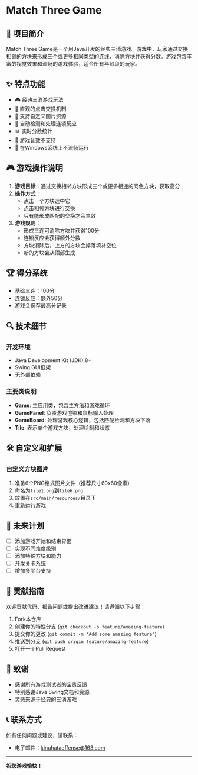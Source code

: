 # Match Three Game


## 📖 项目简介

Match Three Game是一个用Java开发的经典三消游戏。游戏中，玩家通过交换相邻的方块来形成三个或更多相同类型的连线，消除方块并获得分数。游戏包含丰富的视觉效果和流畅的游戏体验，适合所有年龄段的玩家。

## ✨ 特点功能

- 🎮 经典三消游戏玩法
- 🎯 直观的点击交换机制
- 🎨 支持自定义图片资源
- 🔄 自动检测和处理连锁反应
- 📊 实时分数统计
- 🎵 游戏音效不支持
- 📱 在Windows系统上不流畅运行

## 🎮 游戏操作说明

1. **游戏目标**：通过交换相邻方块形成三个或更多相连的同色方块，获取高分
2. **操作方式**：
   - 点击一个方块选中它
   - 点击相邻方块进行交换
   - 只有能形成匹配的交换才会生效
3. **游戏规则**：
   - 形成三连可消除方块并获得100分
   - 连锁反应会获得额外分数
   - 方块消除后，上方的方块会掉落填补空位
   - 新的方块会从顶部生成

## 🏆 得分系统

- 基础三连：100分
- 连锁反应：额外50分
- 游戏会保存最高分记录


## 🔍 技术细节

### 开发环境

- Java Development Kit (JDK) 8+
- Swing GUI框架
- 无外部依赖

### 主要类说明

- **Game**: 主应用类，包含主方法和游戏循环
- **GamePanel**: 负责游戏渲染和鼠标输入处理
- **GameBoard**: 处理游戏核心逻辑，包括匹配检测和方块下落
- **Tile**: 表示单个游戏方块，处理绘制和状态

## 🛠 自定义和扩展

### 自定义方块图片

1. 准备6个PNG格式图片文件（推荐尺寸60x60像素）
2. 命名为`tile1.png`到`tile6.png`
3. 放置在`src/main/resources/`目录下
4. 重新运行游戏

## 📝 未来计划

- [ ] 添加游戏开始和结束界面
- [ ] 实现不同难度级别
- [ ] 添加特殊方块和能力
- [ ] 开发关卡系统
- [ ] 增加多平台支持

## 👥 贡献指南

欢迎贡献代码、报告问题或提出改进建议！请遵循以下步骤：

1. Fork本仓库
2. 创建你的特性分支 (`git checkout -b feature/amazing-feature`)
3. 提交你的更改 (`git commit -m 'Add some amazing feature'`)
4. 推送到分支 (`git push origin feature/amazing-feature`)
5. 打开一个Pull Request

## 👏 致谢

- 感谢所有游戏测试者的宝贵反馈
- 特别感谢Java Swing文档和资源
- 灵感来源于经典的三消游戏

## 📞 联系方式

如有任何问题或建议，请联系：

- 电子邮件：[kinuhataoffense@163.com](mailto:kinuhataoffense@163.com)

---

**祝您游戏愉快！**
